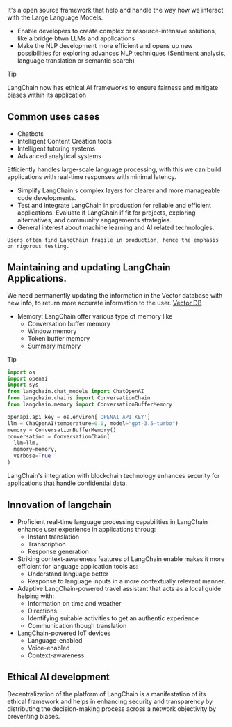  It's a open source framework that help and handle the way how we interact with the Large Language Models.
- Enable developers to create complex or resource-intensive solutions, like a bridge btwn LLMs and applications
- Make the NLP development more efficient and opens up new possibilities for exploring advances NLP techniques (Sentiment analysis, language translation or semantic search)

>[!TIP]
LangChain now has ethical AI frameworks to ensure fairness and mitigate biases within its applicatioh


## Common uses cases

- Chatbots
- Intelligent Content Creation tools
- Intelligent tutoring systems
- Advanced analytical systems

Efficiently handles large-scale language processing, with this we can build applications with real-time responses with minimal latency.


- Simplify LangChain's complex layers for clearer and more manageable code developments.
- Test and integrate LangChain in production for reliable and efficient applications. Evaluate if LangChain if fit for projects, exploring alternatives, and community engagements strategies.
- General interest about machine learning and AI related technologies.
```ad-caution
Users often find LangChain fragile in production, hence the emphasis on rigorous testing.
```

## Maintaining and updating LangChain Applications.
We need permanently updating the information in the Vector database with new info, to return more accurate information to the user. [Vector DB](../chromadb_exampels/README.md#Criterias)

- Memory: LangChain offer various type of memory like
	- Conversation buffer memory
	- Window memory
	- Token buffer memory
	- Summary memory


>[!TIP]
>```python
>import os
>import openai
>import sys
>from langchain.chat_models import ChatOpenAI
>from langchain.chains import ConversationChain
>from langchain.memory import ConversationBufferMemory
>
>openapi.api_key = os.environ['OPENAI_API_KEY']
>llm = ChaOpenAI(temperature=0.0, model="gpt-3.5-turbo")
>memory = ConversationBufferMemory()
>conversation = ConversationChain(
>	llm=llm,
>	memory=memory,
>	verbose=True
>)
>```


LangChain's integration with blockchain technology enhances security for applications that handle confidential data.

## Innovation of langchain
- Proficient real-time language processing capabilities in LangChain enhance user experience in applications throug:
	- Instant translation
	- Transcription
	- Response generation
- Striking context-awareness features of LangChain enable makes it more efficient for language application tools as:
	- Understand language better
	- Response to language inputs in a more contextually relevant manner.
- Adaptive LangChain-powered travel assistant that acts as a local guide helping with:
	- Information on time and weather
	- Directions
	- Identifying suitable activities to get an authentic experience
	- Communication though translation
- LangChain-powered IoT devices
	- Language-enabled
	- Voice-enabled
	- Context-awareness

## Ethical AI development

Decentralization of the platform of LangChain is a manifestation of its ethical framework and helps in enhancing security and transparency by distributing the decision-making process across a network objectivity by preventing biases.


